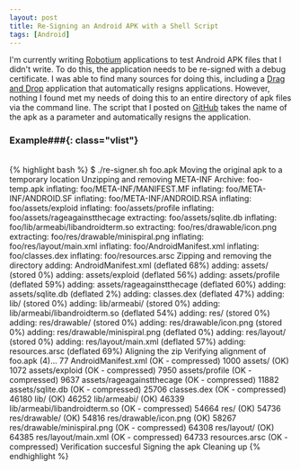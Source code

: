 ```yaml
---
layout: post
title: Re-Signing an Android APK with a Shell Script
tags: [Android]
---
```


I'm currently writing [Robotium](http://code.google.com/p/robotium)
applications to test Android APK files that I didn't write. To do this,
the application needs to be re-signed with a debug certificate. I was able to find many sources for doing this, including a
[Drag and Drop](http://www.troido.de/en/downloadslsmallgsoftware-a-driverslsmallg)
application that automatically resigns applications. However, nothing I found met 
my needs of doing this to an entire directory of apk files via the command line.
The script that I posted on
[GitHub](https://github.com/bamos/simple-shell-scripts/blob/master/re-signer.sh)
takes the name of the apk as a parameter and
automatically resigns the application.

### Example###{: class="vlist"}
<br/>
{% highlight bash %}
$ ./re-signer.sh foo.apk 
Moving the original apk to a temporary location
Unzipping and removing META-INF
Archive:  foo-temp.apk
  inflating: foo/META-INF/MANIFEST.MF  
  inflating: foo/META-INF/ANDROID.SF  
  inflating: foo/META-INF/ANDROID.RSA  
  inflating: foo/assets/exploid  
  inflating: foo/assets/profile  
  inflating: foo/assets/rageagainstthecage  
 extracting: foo/assets/sqlite.db  
  inflating: foo/lib/armeabi/libandroidterm.so  
 extracting: foo/res/drawable/icon.png  
 extracting: foo/res/drawable/minispiral.png  
  inflating: foo/res/layout/main.xml  
  inflating: foo/AndroidManifest.xml  
  inflating: foo/classes.dex  
  inflating: foo/resources.arsc  
Zipping and removing the directory
  adding: AndroidManifest.xml (deflated 68%)
  adding: assets/ (stored 0%)
  adding: assets/exploid (deflated 56%)
  adding: assets/profile (deflated 59%)
  adding: assets/rageagainstthecage (deflated 60%)
  adding: assets/sqlite.db (deflated 2%)
  adding: classes.dex (deflated 47%)
  adding: lib/ (stored 0%)
  adding: lib/armeabi/ (stored 0%)
  adding: lib/armeabi/libandroidterm.so (deflated 54%)
  adding: res/ (stored 0%)
  adding: res/drawable/ (stored 0%)
  adding: res/drawable/icon.png (stored 0%)
  adding: res/drawable/minispiral.png (deflated 0%)
  adding: res/layout/ (stored 0%)
  adding: res/layout/main.xml (deflated 57%)
  adding: resources.arsc (deflated 69%)
Aligning the zip
Verifying alignment of foo.apk (4)...
      77 AndroidManifest.xml (OK - compressed)
    1000 assets/ (OK)
    1072 assets/exploid (OK - compressed)
    7950 assets/profile (OK - compressed)
    9637 assets/rageagainstthecage (OK - compressed)
   11882 assets/sqlite.db (OK - compressed)
   25706 classes.dex (OK - compressed)
   46180 lib/ (OK)
   46252 lib/armeabi/ (OK)
   46339 lib/armeabi/libandroidterm.so (OK - compressed)
   54664 res/ (OK)
   54736 res/drawable/ (OK)
   54816 res/drawable/icon.png (OK)
   58267 res/drawable/minispiral.png (OK - compressed)
   64308 res/layout/ (OK)
   64385 res/layout/main.xml (OK - compressed)
   64733 resources.arsc (OK - compressed)
Verification succesful
Signing the apk
Cleaning up
{% endhighlight %}
